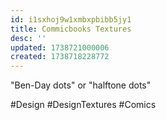 ```yaml
---
id: i1sxhoj9w1xmbxpbibb5jy1
title: Commicbooks Textures
desc: ''
updated: 1738721000006
created: 1738718228772
---
```


"Ben-Day dots" or "halftone dots"

#Design #DesignTextures #Comics
